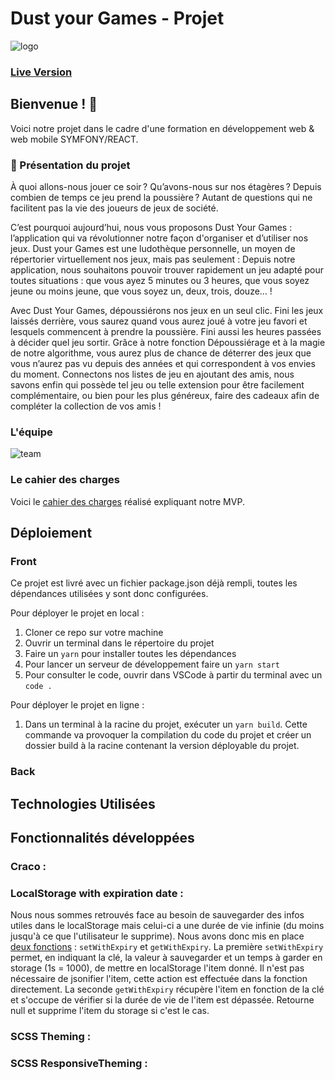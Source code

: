 # Dust your Games - Projet

![logo](./src/assets/images/logo_dyg-dark.png)
### **[Live Version](https://dustyourgames.com)**

## Bienvenue ! 👋

Voici notre projet dans le cadre d'une formation en développement web & web mobile SYMFONY/REACT.

### 🎲 Présentation du projet
À quoi allons-nous jouer ce soir ? Qu’avons-nous sur nos étagères ? Depuis combien de temps ce jeu prend la poussière ? Autant de questions qui ne facilitent pas la vie des joueurs de jeux de société.

C’est pourquoi aujourd’hui, nous vous proposons Dust Your Games : l’application qui va révolutionner notre façon d'organiser et d’utiliser nos jeux.
Dust your Games est une ludothèque personnelle, un moyen de répertorier virtuellement nos jeux, mais pas seulement :
Depuis notre application, nous souhaitons pouvoir trouver rapidement un jeu adapté pour toutes situations : que vous ayez 5 minutes ou 3 heures, que vous soyez jeune ou moins jeune, que vous soyez un, deux, trois, douze… !

Avec Dust Your Games, dépoussiérons nos jeux en un seul clic. Fini les jeux laissés derrière, vous saurez quand vous aurez joué à votre jeu favori et lesquels commencent à prendre la poussière. Fini aussi les heures passées à décider quel jeu sortir. Grâce à notre fonction Dépoussiérage et à la magie de notre algorithme, vous aurez plus de chance de déterrer des jeux que vous n’aurez pas vu depuis des années et qui correspondent à vos envies du moment.
Connectons nos listes de jeu en ajoutant des amis, nous savons enfin qui possède tel jeu ou telle extension pour être facilement complémentaire, ou bien pour les plus généreux, faire des cadeaux afin de compléter la collection de vos amis !

### L'équipe
![team](./docs/team.png)

### Le cahier des charges

Voici le [cahier des charges](./docs/cdc.pdf) réalisé expliquant notre MVP.

## Déploiement

### Front

Ce projet est livré avec un fichier package.json déjà rempli, toutes les dépendances utilisées y sont donc configurées.

Pour déployer le projet en local :

1. Cloner ce repo sur votre machine
2. Ouvrir un terminal dans le répertoire du projet
3. Faire un `yarn` pour installer toutes les dépendances
4. Pour lancer un serveur de développement faire un `yarn start`
5. Pour consulter le code, ouvrir dans VSCode à partir du terminal avec un `code . `

Pour déployer le projet en ligne :

1. Dans un terminal à la racine du projet, exécuter un `yarn build`. Cette commande va provoquer la compilation du code du projet et créer un dossier build à la racine contenant la version déployable du projet.

### Back

## Technologies Utilisées

## Fonctionnalités développées

### Craco : 

### LocalStorage with expiration date : 

Nous nous sommes retrouvés face au besoin de sauvegarder des infos utiles dans le localStorage mais celui-ci a une durée de vie infinie (du moins jusqu'à ce que l'utilisateur le supprime).
Nous avons donc mis en place [deux fonctions](./src/utils/localStorage.js) : `setWithExpiry` et `getWithExpiry`.
La première `setWithExpiry` permet, en indiquant la clé, la valeur à sauvegarder et un temps à garder en storage (1s = 1000), de mettre en localStorage l'item donné.
Il n'est pas nécessaire de jsonifier l'item, cette action est effectuée dans la fonction directement.
La seconde `getWithExpiry` récupère l'item en fonction de la clé et s'occupe de vérifier si la durée de vie de l'item est dépassée. Retourne null et supprime l'item du storage si c'est le cas.

### SCSS Theming : 

### SCSS ResponsiveTheming : 

